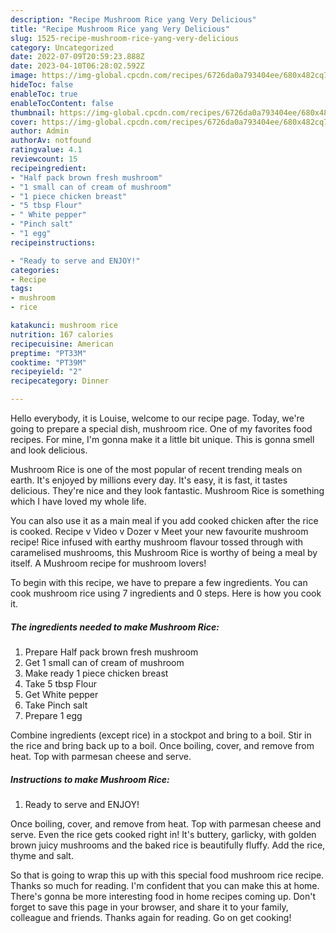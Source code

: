 ```yaml
---
description: "Recipe Mushroom Rice yang Very Delicious"
title: "Recipe Mushroom Rice yang Very Delicious"
slug: 1525-recipe-mushroom-rice-yang-very-delicious
category: Uncategorized
date: 2022-07-09T20:59:23.888Z
date: 2023-04-10T06:28:02.592Z
image: https://img-global.cpcdn.com/recipes/6726da0a793404ee/680x482cq70/mushroom-rice-recipe-main-photo.jpg
hideToc: false
enableToc: true
enableTocContent: false
thumbnail: https://img-global.cpcdn.com/recipes/6726da0a793404ee/680x482cq70/mushroom-rice-recipe-main-photo.jpg
cover: https://img-global.cpcdn.com/recipes/6726da0a793404ee/680x482cq70/mushroom-rice-recipe-main-photo.jpg
author: Admin
authorAv: notfound
ratingvalue: 4.1
reviewcount: 15
recipeingredient:
- "Half pack brown fresh mushroom"
- "1 small can of cream of mushroom"
- "1 piece chicken breast"
- "5 tbsp Flour"
- " White pepper"
- "Pinch salt"
- "1 egg"
recipeinstructions:

- "Ready to serve and ENJOY!"
categories:
- Recipe
tags:
- mushroom
- rice

katakunci: mushroom rice 
nutrition: 167 calories
recipecuisine: American
preptime: "PT33M"
cooktime: "PT39M"
recipeyield: "2"
recipecategory: Dinner

---
```



Hello everybody, it is Louise, welcome to our recipe page. Today, we're going to prepare a special dish, mushroom rice. One of my favorites food recipes. For mine, I'm gonna make it a little bit unique. This is gonna smell and look delicious.

Mushroom Rice is one of the most popular of recent trending meals on earth. It's enjoyed by millions every day. It's easy, it is fast, it tastes delicious. They're nice and they look fantastic. Mushroom Rice is something which I have loved my whole life.

You can also use it as a main meal if you add cooked chicken after the rice is cooked. Recipe v Video v Dozer v Meet your new favourite mushroom recipe! Rice infused with earthy mushroom flavour tossed through with caramelised mushrooms, this Mushroom Rice is worthy of being a meal by itself. A Mushroom recipe for mushroom lovers!


To begin with this recipe, we have to prepare a few ingredients. You can cook mushroom rice using 7 ingredients and 0 steps. Here is how you cook it.

<!--inarticleads1-->

##### The ingredients needed to make Mushroom Rice:

1. Prepare Half pack brown fresh mushroom
1. Get 1 small can of cream of mushroom
1. Make ready 1 piece chicken breast
1. Take 5 tbsp Flour
1. Get  White pepper
1. Take Pinch salt
1. Prepare 1 egg


Combine ingredients (except rice) in a stockpot and bring to a boil. Stir in the rice and bring back up to a boil. Once boiling, cover, and remove from heat. Top with parmesan cheese and serve. 

<!--inarticleads2-->

##### Instructions to make Mushroom Rice:


1. Ready to serve and ENJOY!

Once boiling, cover, and remove from heat. Top with parmesan cheese and serve. Even the rice gets cooked right in! It&#39;s buttery, garlicky, with golden brown juicy mushrooms and the baked rice is beautifully fluffy. Add the rice, thyme and salt. 

So that is going to wrap this up with this special food mushroom rice recipe. Thanks so much for reading. I'm confident that you can make this at home. There's gonna be more interesting food in home recipes coming up. Don't forget to save this page in your browser, and share it to your family, colleague and friends. Thanks again for reading. Go on get cooking!

